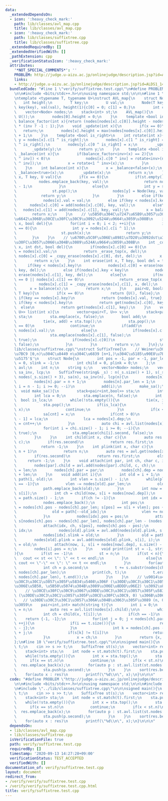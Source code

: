 ```yaml
---
data:
  _extendedDependsOn:
  - icon: ':heavy_check_mark:'
    path: lib/classes/avl_map.cpp
    title: lib/classes/avl_map.cpp
  - icon: ':heavy_check_mark:'
    path: lib/classes/suffixtree.cpp
    title: lib/classes/suffixtree.cpp
  _extendedRequiredBy: []
  _extendedVerifiedWith: []
  _pathExtension: cpp
  _verificationStatusIcon: ':heavy_check_mark:'
  attributes:
    '*NOT_SPECIAL_COMMENTS*': ''
    PROBLEM: http://judge.u-aizu.ac.jp/onlinejudge/description.jsp?id=ALDS1_14_B
    links:
    - http://judge.u-aizu.ac.jp/onlinejudge/description.jsp?id=ALDS1_14_B
  bundledCode: "#line 1 \"verify/suffixtree.test.cpp\"\n#define PROBLEM \"http://judge.u-aizu.ac.jp/onlinejudge/description.jsp?id=ALDS1_14_B\"\
    \n\n#include <bits/stdc++.h>\n\nusing namespace std;\n\n\n#line 1 \"lib/classes/avl_map.cpp\"\
    \ntemplate <typename T, typename U>\nstruct AVL_map{\n    struct Node{\n     \
    \   int height;\n        T key;\n        U val;\n        Node(T key, U val) :\
    \ key(key), val(val), height(1){c[0] = 0; c[1] = 0;}\n        int c[2];\n    };\n\
    \    vector<Node> nodes;\n    stack<int> st;\n    AVL_map(){\n        nodes.emplace_back(T(),\
    \ U());\n        nodes[0].height = 0;\n    }\n    template <bool inv>\n    int\
    \ balance_factor(int x){return (nodes[nodes[x].c[0]].height - nodes[nodes[x].c[1]].height)\
    \ * (inv ? -1 : 1);}\n    void _update(int x){\n        if(x == 0)\n         \
    \   return;\n        nodes[x].height = max(nodes[nodes[x].c[0]].height, nodes[nodes[x].c[1]].height)\
    \ + 1;\n    }\n    template <bool is_right>\n    int rotate(int x){\n        int\
    \ y = nodes[x].c[1 ^ is_right];\n        nodes[x].c[1 ^ is_right] = nodes[y].c[0\
    \ ^ is_right];\n        nodes[y].c[0 ^ is_right] = x;\n        _update(x);\n \
    \       _update(y);\n        return y;\n    }\n    template <bool inv>\n    int\
    \ _balance(int x){\n        if(balance_factor<inv>(x) == 2){\n            if(balance_factor<inv>(nodes[x].c[0\
    \ ^ inv]) < 0)\n                nodes[x].c[0 ^ inv] = rotate<inv>(nodes[x].c[0\
    \ ^ inv]);\n            x = rotate<1 ^ inv>(x);\n        }\n        return x;\n\
    \    }\n    int balance(int x){\n        x = _balance<false>(x);\n        x =\
    \ _balance<true>(x);\n        _update(x);\n        return x;\n    }\n    int add(int\
    \ x, T key, U val){\n        if(x == 0){\n            if(st.empty()){\n      \
    \          nodes.emplace_back(key, val);\n                return nodes.size()\
    \ - 1;\n            }\n            else{\n                int y = st.top();\n\
    \                st.pop();\n                nodes[y] = Node(key, val);\n     \
    \           return y;\n            }\n        }\n        else if(key == nodes[x].key)\n\
    \            nodes[x].val = val;\n        else if(key < nodes[x].key)\n      \
    \      nodes[x].c[0] = add(nodes[x].c[0], key, val);\n        else\n         \
    \   nodes[x].c[1] = add(nodes[x].c[1], key, val);\n        x = balance(x);\n \
    \       return x;\n    }\n    // \u5B50\u304C\u7247\u65B9\u3057\u304B\u306A\u3044\
    \u6642\u306B\u30CE\u30FC\u30C9\u3092\u524A\u9664\u3059\u308B\n    int _erase_top(int\
    \ x, bool del){\n        for(int i = 0; i < 2; ++i){\n            if(nodes[x].c[i]\
    \ == 0){\n                int y = nodes[x].c[i ^ 1];\n                if(del)\n\
    \                    st.push(x);\n                return y;\n            }\n \
    \       }\n    }\n    // \u6700\u5C0F\u306E\u8981\u7D20\u3092dst\u306B\u30B3\u30D4\
    \u30FC\u3057\u3066\u304B\u3089\u524A\u9664\u3059\u308B\n    int _copy_erase(int\
    \ x, int dst, bool del){\n        if(nodes[x].c[0] == 0){\n            nodes[dst].val\
    \ = nodes[x].val;\n            return _erase_top(x, del);\n        }\n       \
    \ nodes[x].c[0] = _copy_erase(nodes[x].c[0], dst, del);\n        x = balance(x);\n\
    \        return x;\n    }\n    int erase(int x, T key, bool del = true){\n   \
    \     if(key < nodes[x].key)\n            nodes[x].c[0] = erase(nodes[x].c[0],\
    \ key, del);\n        else if(nodes[x].key < key)\n            nodes[x].c[1] =\
    \ erase(nodes[x].c[1], key, del);\n        else{\n            if(nodes[x].c[0]\
    \ == 0 || nodes[x].c[1] == 0)\n                return _erase_top(x, del);\n  \
    \          nodes[x].c[1] = _copy_erase(nodes[x].c[1], x, del);\n        }\n  \
    \      x = balance(x);\n        return x;\n    }\n    pair<U, bool> get(int x,\
    \ T key){\n        if(x == 0)\n            return {U(), false};\n        else\
    \ if(key == nodes[x].key)\n            return {nodes[x].val, true};\n        else\
    \ if(key < nodes[x].key)\n            return get(nodes[x].c[0], key);\n      \
    \  else\n            return get(nodes[x].c[1], key);\n    }\n    vector<pair<T,\
    \ U>> list(int x){\n        vector<pair<T, U>> v;\n        stack<pair<int,bool>>\
    \ sta;\n        sta.emplace(x, false);\n        bool add;\n        while(!sta.empty()){\n\
    \            tie(x, add) = sta.top();\n            sta.pop();\n            if(x\
    \ == 0)\n                continue;\n            if(add)\n                v.emplace_back(nodes[x].key,\
    \ nodes[x].val);\n            else{\n                if(nodes[x].c[1])\n     \
    \               sta.emplace(nodes[x].c[1], false);\n                sta.emplace(x,\
    \ true);\n                if(nodes[x].c[0])\n                    sta.emplace(nodes[x].c[0],\
    \ false);\n            }\n        }\n        return v;\n    }\n};\n#line 1 \"\
    lib/classes/suffixtree.cpp\"\nstruct SuffixTree{\n    // Weiner\u3067\u306E\u69CB\
    \u7BC9 [0,n)\u304C\u8449 n\u304C\u6839 [n+1,)\u304C\u5185\u90E8\u7BC0\u70B9 \u756A\
    \u5175'$'\n    struct Node{\n        int pos = -1, par = -1, par_len = -1, dep\
    \ = 0, slink = -1;\n        int child = 0, plink = 0;\n    };\n    AVL_map<char,int>\
    \ avl;\n    int n;\n    string s;\n    vector<Node> nodes;\n    vector<int> sa,\
    \ sa_inv, lcp;\n    SuffixTree(string& _s) : n(_s.size() + 1), s(_s + \"$\"),\
    \ nodes(_s.size() + 3), sa(n), sa_inv(n), lcp(n){\n        nodes[n].slink = n;\n\
    \        nodes[n].par = n + 1;\n        nodes[n].par_len = 1;\n        for(int\
    \ i = n - 1; i >= 0; --i)\n            add(i);\n        make_sa();\n    }\n  \
    \  void make_sa(){\n        stack<pair<int,bool>> sta;\n        int cnt = 0;\n\
    \        int lca = 0;\n        sta.emplace(n, false);\n        int x;\n      \
    \  bool is_lca;\n        while(!sta.empty()){\n            tie(x, is_lca) = sta.top();\n\
    \            sta.pop();\n            if(is_lca){\n                lca = min(lca,\
    \ x);\n                continue;\n            }\n            if(x < n){\n    \
    \            sa[cnt] = x;\n                if(cnt > 0)\n                    lcp[cnt\
    \ - 1] = lca;\n                lca = nodes[x].dep;\n                sa_inv[x]\
    \ = cnt++;\n            }\n            auto chi = avl.list(nodes[x].child);\n\
    \            for(int i = chi.size() - 1; i >= 0; --i){\n                sta.emplace(nodes[x].dep,\
    \ true);\n                sta.emplace(chi[i].second, false);\n            }\n\
    \        }\n    }\n    int child(int x, char c){\n        auto res = avl.get(nodes[x].child,\
    \ c);\n        if(res.second)\n            return res.first;\n        else\n \
    \           return -1;\n    }\n    int plink(int x, char c){\n        if(x ==\
    \ n + 1)\n            return n;\n        auto res = avl.get(nodes[x].plink, c);\n\
    \        if(res.second)\n            return res.first;\n        else\n       \
    \     return -1;\n    }\n    void attach(int par, int ch, char c, int len){\n\
    \        nodes[par].child = avl.add(nodes[par].child, c, ch);\n        nodes[ch].par_len\
    \ = len;\n        nodes[ch].par = par;\n        nodes[ch].dep = nodes[par].dep\
    \ + len;\n    }\n    void add(int i){\n        int old = i + 1;\n        vector<int>\
    \ path(1, old);\n        int vlen = s.size() - i;\n        while(plink(old, s[i])\
    \ == -1){\n            vlen -= nodes[old].par_len;\n            old = nodes[old].par;\n\
    \            path.emplace_back(old);\n        }\n        int now = plink(old,\
    \ s[i]);\n        int ch = child(now, s[i + nodes[now].dep]);\n        int old_idx\
    \ = path.size() - 1;\n        if(ch != -1){\n            int idx = nodes.size();\n\
    \            nodes.emplace_back();\n            int pos;\n            for(pos\
    \ = nodes[ch].pos - nodes[ch].par_len; s[pos] == s[i + vlen]; pos += nodes[old].par_len){\n\
    \                old = path[--old_idx];\n                vlen += nodes[old].par_len;\n\
    \            }\n            nodes[idx].pos = pos;\n            attach(now, idx,\
    \ s[nodes[ch].pos - nodes[ch].par_len], nodes[ch].par_len - (nodes[ch].pos - pos));\n\
    \            attach(idx, ch, s[pos], nodes[ch].pos - pos);\n            now =\
    \ idx;\n            nodes[old].plink = avl.add(nodes[old].plink, s[i], idx);\n\
    \            nodes[idx].slink = old;\n        }\n        old = path.front();\n\
    \        nodes[old].plink = avl.add(nodes[old].plink, s[i], i);\n        nodes[i].slink\
    \ = old;\n        attach(now, i, s[i + nodes[now].dep], s.size() - (i + nodes[now].dep));\n\
    \        nodes[i].pos = n;\n    }\n    void print(int st = -1, string t = \"\"\
    ){\n        if(st == -1)\n            st = n;\n        if(st < n){\n         \
    \   cout << st << \": \" << t << endl;\n        }\n        else{\n           \
    \ cout << \"-\" << \": \" << t << endl;\n        }\n        for(auto p : avl.list(nodes[st].child)){\n\
    \            int ch = p.second;\n            t += s.substr(nodes[ch].pos - nodes[ch].par_len,\
    \ nodes[ch].par_len);\n            print(ch, t);\n            t.erase(prev(t.end(),\
    \ nodes[ch].par_len), t.end());\n        }\n    }\n    // \u9014\u4E2D\u3067\u30DE\
    \u30C3\u30C1\u3057\u305F\u5834\u5408\u306F (\u30DE\u30C3\u30C1\u3057\u305F\u8FBA\
    \u306E\u5B50, \u5B50\u5074\u304B\u3089\u306E\u8DDD\u96E2) \u3092\u8FD4\u3059\n\
    \    // \u30CE\u30FC\u30C9\u3067\u30DE\u30C3\u30C1\u3057\u305F\u5834\u5408\u306F\
    \ (\u30DE\u30C3\u30C1\u3057\u305F\u30CE\u30FC\u30C9, 0) \u306B\u306A\u308B\n \
    \   // \u30DE\u30C3\u30C1\u3057\u306A\u304B\u3063\u305F\u3089 (n, 0) \u3092\u8FD4\
    \u3059\n    pair<int,int> match(string t){\n        int i = 0;\n        int x\
    \ = n;\n        auto res = avl.list(nodes[x].child);\n\n        while(i != t.size()){\n\
    \            int ch = child(x, t[i]);\n            if(ch == -1)\n            \
    \    return {-1, -1};\n            for(int j = 0; j < nodes[ch].par_len; ++i,\
    \ ++j){\n                if(i == t.size()){\n                    return {ch, nodes[ch].par_len\
    \ - j};\n                }\n                int k = nodes[ch].pos - nodes[ch].par_len\
    \ + j;\n                if(s[k] != t[i])\n                    return {n, -1};\n\
    \            }\n            x = ch;\n        }\n        return {x, 0};\n    }\n\
    };\n#line 10 \"verify/suffixtree.test.cpp\"\n\n\nsigned main(){\n    string s,\
    \ t;\n    cin >> s >> t;\n    SuffixTree st(s);\n    vector<int> res;\n    res.reserve(s.size());\n\
    \    stack<int> sta;\n    int node = st.match(t).first;\n    sta.push(node);\n\
    \    while(!sta.empty()){\n        int x = sta.top();\n        sta.pop();\n  \
    \      if(x == st.n)\n            continue;\n        if(x < st.n)\n          \
    \  res.emplace_back(x);\n        for(auto p : st.avl.list(st.nodes[x].child)){\n\
    \            sta.push(p.second);\n        }\n    }\n    sort(res.begin(), res.end());\n\
    \    for(auto x : res)\n        printf(\"%d\\n\", x);\n}\n\n\n"
  code: "#define PROBLEM \"http://judge.u-aizu.ac.jp/onlinejudge/description.jsp?id=ALDS1_14_B\"\
    \n\n#include <bits/stdc++.h>\n\nusing namespace std;\n\n\n#include \"../lib/classes/avl_map.cpp\"\
    \n#include \"../lib/classes/suffixtree.cpp\"\n\n\nsigned main(){\n    string s,\
    \ t;\n    cin >> s >> t;\n    SuffixTree st(s);\n    vector<int> res;\n    res.reserve(s.size());\n\
    \    stack<int> sta;\n    int node = st.match(t).first;\n    sta.push(node);\n\
    \    while(!sta.empty()){\n        int x = sta.top();\n        sta.pop();\n  \
    \      if(x == st.n)\n            continue;\n        if(x < st.n)\n          \
    \  res.emplace_back(x);\n        for(auto p : st.avl.list(st.nodes[x].child)){\n\
    \            sta.push(p.second);\n        }\n    }\n    sort(res.begin(), res.end());\n\
    \    for(auto x : res)\n        printf(\"%d\\n\", x);\n}\n\n\n"
  dependsOn:
  - lib/classes/avl_map.cpp
  - lib/classes/suffixtree.cpp
  isVerificationFile: true
  path: verify/suffixtree.test.cpp
  requiredBy: []
  timestamp: '2020-09-13 14:27:28+09:00'
  verificationStatus: TEST_ACCEPTED
  verifiedWith: []
documentation_of: verify/suffixtree.test.cpp
layout: document
redirect_from:
- /verify/verify/suffixtree.test.cpp
- /verify/verify/suffixtree.test.cpp.html
title: verify/suffixtree.test.cpp
---
```


